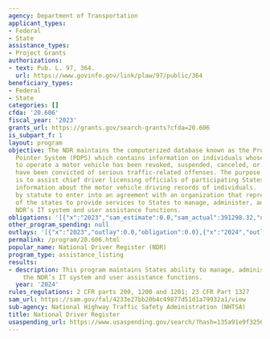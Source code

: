 ```yaml
---
agency: Department of Transportation
applicant_types:
- Federal
- State
assistance_types:
- Project Grants
authorizations:
- text: Pub. L. 97, 364.
  url: https://www.govinfo.gov/link/plaw/97/public/364
beneficiary_types:
- Federal
- State
categories: []
cfda: '20.606'
fiscal_year: '2023'
grants_url: https://grants.gov/search-grants?cfda=20.606
is_subpart_f: 1
layout: program
objective: The NDR maintains the computerized database known as the Problem Driver
  Pointer System (PDPS) which contains information on individuals whose privilege
  to operate a motor vehicle has been revoked, suspended, canceled, or denied or who
  have been convicted of serious traffic-related offenses. The purpose of the NDR
  is to assist chief driver licensing officials of participating States in exchanging
  information about the motor vehicle driving records of individuals.  NHTSA is authorized
  by statute to enter into an agreement with an organization that represents the interests
  of the states to provide services to States to manage, administer, and operate the
  NDR’s IT system and user assistance functions.
obligations: '[{"x":"2023","sam_estimate":0.0,"sam_actual":391298.32,"usa_spending_actual":0.0},{"x":"2024","sam_estimate":0.0,"sam_actual":390888.0,"usa_spending_actual":0.0},{"x":"2025","sam_estimate":0.0,"sam_actual":402614.0,"usa_spending_actual":0.0}]'
other_program_spending: null
outlays: '[{"x":"2023","outlay":0.0,"obligation":0.0},{"x":"2024","outlay":0.0,"obligation":0.0},{"x":"2025","outlay":0.0,"obligation":0.0}]'
permalink: /program/20.606.html
popular_name: National Driver Register (NDR)
program_type: assistance_listing
results:
- description: This program maintains States ability to manage, administer, and operate
    the NDR’s IT system and user assistance functions.
  year: '2024'
rules_regulations: 2 CFR parts 200, 1200 and 1201; 23 CFR Part 1327
sam_url: https://sam.gov/fal/4233e27bb20b4c49877d51d1a79932a1/view
sub-agency: National Highway Traffic Safety Administration (NHTSA)
title: National Driver Register
usaspending_url: https://www.usaspending.gov/search/?hash=135a91e9f3256c77bcf3de38cea00291
---
```


